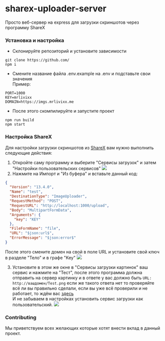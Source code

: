 # sharex-uploader-server
Просто веб-сервер на express для загрузки скриншотов через программу ShareX

### Установка и настройка
 
- Склонируйте репозиторий и установите зависимости
```
git clone https://github.com/
npm i
```
- Смените название файла .env.example на .env и подставьте свои значения
<br>Пример:
```
PORT=1000
KEY=mrlivixx
DOMAIN=https://imgs.mrlivixx.me
```

- После этого скомпилируйте и запустите проект
```
npm run build
npm start
```

### Настройка ShareX
Для настройки загрузки скриншотов из [ShareX](https://getsharex.com) вам нужно выполнить следующие действия:

1. Откройте саму программу и выберите "Сервисы загрузок" и затем "Настройки пользовательских сервисов"
![](https://imgs.mrlivixx.me/ShareX_GBbYnqhvYy.png)
2. Нажмите на Импорт и "Из буфера" и вставьте данный код:
```json
{
  "Version": "13.4.0",
  "Name": "test",
  "DestinationType": "ImageUploader",
  "RequestMethod": "POST",
  "RequestURL": "http://localhost:1000/upload",
  "Body": "MultipartFormData",
  "Arguments": {
    "key": "KEY"
  },
  "FileFormName": "file",
  "URL": "$json:url$",
  "ErrorMessage": "$json:error$"
}
```
После этого смените домен на свой в поле URL и установите свой ключ в разделе "Тело" и в графе "Key"
![](https://imgs.mrlivixx.me/ShareX_BrFQZaDRh0.png)

3. Установите в этом же окне в "Сервисы загрузки картинок" ваш сервис и нажмите на "Тест", после этого программа должна отправить на сервер картинку и в ответе у вас должно быть `URL: http://вашдомен/Test.png` если же такого ответа нет то проверяйте всё ли вы правильно сделали, если вы уже всё проверили и не работает, то ждём вас [здесь](https://github.com/MrLivixx/sharex-uploader-server/issues)
   <br> И не забываем в настройках установить сервис загрузки как пользовательский. 
   ![](https://imgs.mrlivixx.me/022992504210207.png)
   
### Contributing
Мы приветствуем всех желающих которые хотят внести вклад в данный проект.
